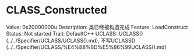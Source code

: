 # CLASS_Constructed

Value: 0x20000000u
Description: 类已经被构造完成
Feature: LoadConstruct
Status: Not started
Trait: DefaultC++
UCLASS: UCLASS() (../../Specifier/UCLASS/UCLASS().md), 不写UCLASS() (../../Specifier/UCLASS/%E4%B8%8D%E5%86%99UCLASS().md)